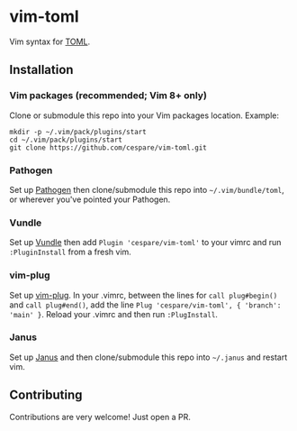 # vim-toml

Vim syntax for [TOML](https://github.com/toml-lang/toml).

## Installation

### Vim packages (recommended; Vim 8+ only)

Clone or submodule this repo into your Vim packages location. Example:

```
mkdir -p ~/.vim/pack/plugins/start
cd ~/.vim/pack/plugins/start
git clone https://github.com/cespare/vim-toml.git
```

### Pathogen

Set up [Pathogen](https://github.com/tpope/vim-pathogen) then clone/submodule
this repo into `~/.vim/bundle/toml`, or wherever you've pointed your Pathogen.

### Vundle

Set up [Vundle](https://github.com/VundleVim/Vundle.vim) then add `Plugin
'cespare/vim-toml'` to your vimrc and run `:PluginInstall` from a fresh vim.

### vim-plug

Set up [vim-plug](https://github.com/junegunn/vim-plug). In your .vimrc, between
the lines for `call plug#begin()` and `call plug#end()`, add the line `Plug
'cespare/vim-toml', { 'branch': 'main' }`. Reload your .vimrc and then run `:PlugInstall`.

### Janus

Set up [Janus](https://github.com/carlhuda/janus) and then clone/submodule this
repo into `~/.janus` and restart vim.

## Contributing

Contributions are very welcome! Just open a PR.
